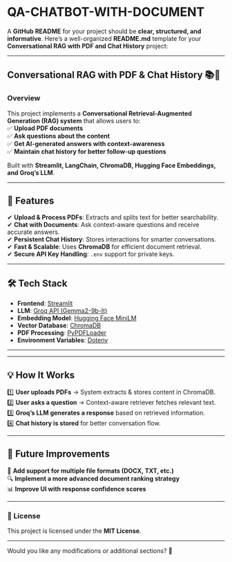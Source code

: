 # QA-CHATBOT-WITH-DOCUMENT

A **GitHub README** for your project should be **clear, structured, and informative**. Here’s a well-organized **README.md** template for your **Conversational RAG with PDF and Chat History** project:  

---

## **Conversational RAG with PDF & Chat History 📚🤖**  

### **Overview**  
This project implements a **Conversational Retrieval-Augmented Generation (RAG) system** that allows users to:  
✅ **Upload PDF documents**  
✅ **Ask questions about the content**  
✅ **Get AI-generated answers with context-awareness**  
✅ **Maintain chat history for better follow-up questions**  

Built with **Streamlit, LangChain, ChromaDB, Hugging Face Embeddings, and Groq’s LLM**.  

---

## **🚀 Features**  
✔ **Upload & Process PDFs**: Extracts and splits text for better searchability.  
✔ **Chat with Documents**: Ask context-aware questions and receive accurate answers.  
✔ **Persistent Chat History**: Stores interactions for smarter conversations.  
✔ **Fast & Scalable**: Uses **ChromaDB** for efficient document retrieval.  
✔ **Secure API Key Handling**: `.env` support for private keys.  

---

## **🛠️ Tech Stack**  
- **Frontend**: [Streamlit](https://streamlit.io/)  
- **LLM**: [Groq API (Gemma2-9b-It)](https://groq.com/)  
- **Embedding Model**: [Hugging Face MiniLM](https://huggingface.co/sentence-transformers/all-MiniLM-L6-v2)  
- **Vector Database**: [ChromaDB](https://www.trychroma.com/)  
- **PDF Processing**: [PyPDFLoader](https://python.langchain.com/docs/integrations/document_loaders/pypdf)  
- **Environment Variables**: [Dotenv](https://pypi.org/project/python-dotenv/)  

---

---

## **💡 How It Works**  

1️⃣ **User uploads PDFs** → System extracts & stores content in ChromaDB.  
2️⃣ **User asks a question** → Context-aware retriever fetches relevant text.  
3️⃣ **Groq’s LLM generates a response** based on retrieved information.  
4️⃣ **Chat history is stored** for better conversation flow.  

---


## **🔧 Future Improvements**  
🚀 **Add support for multiple file formats (DOCX, TXT, etc.)**  
🔍 **Implement a more advanced document ranking strategy**  
📊 **Improve UI with response confidence scores**  

---



### **📜 License**  
This project is licensed under the **MIT License**.  

---

Would you like any modifications or additional sections? 🚀

